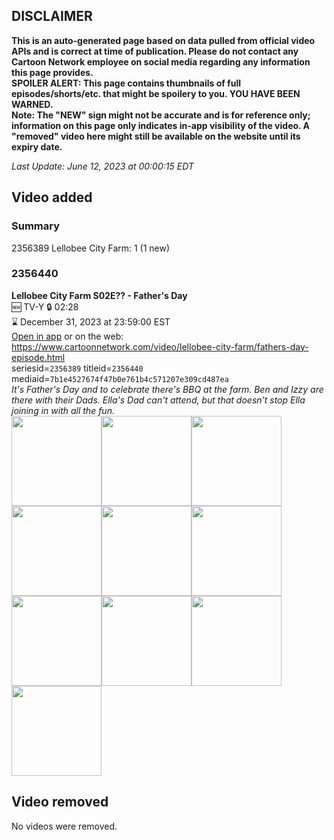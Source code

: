 ## DISCLAIMER
**This is an auto-generated page based on data pulled from official video APIs and is correct at time of publication. Please do not contact any Cartoon Network employee on social media regarding any information this page provides.**  
**SPOILER ALERT: This page contains thumbnails of full episodes/shorts/etc. that might be spoilery to you. YOU HAVE BEEN WARNED.**  
**Note: The "NEW" sign might not be accurate and is for reference only; information on this page only indicates in-app visibility of the video. A "removed" video here might still be available on the website until its expiry date.**  

_Last Update: June 12, 2023 at 00:00:15 EDT_
## Video added
### Summary
2356389 Lellobee City Farm: 1 (1 new)  
### 2356440
**Lellobee City Farm S02E?? - Father's Day**  
🆕 TV-Y 🔒 02:28  
⌛ December 31, 2023 at 23:59:00 EST  
[Open in app](https://cnvideo.sercomkc.org/redirector.html?type=cnapp&seriesid=1000000000093702&titleid=2356440&mediaid=7b1e4527674f47b0e761b4c571207e309cd487ea) or on the web: https://www.cartoonnetwork.com/video/lellobee-city-farm/fathers-day-episode.html  
seriesid=`2356389` titleid=`2356440` mediaid=`7b1e4527674f47b0e761b4c571207e309cd487ea`  
_It's Father's Day and to celebrate there's BBQ at the farm. Ben and Izzy are there with their Dads. Ella's Dad can't attend, but that doesn't stop Ella joining in with all the fun._  
<a href="https://s3.amazonaws.com/cartoonorchestrator/2356440_001_1280x720.jpg"><img src="https://s3.amazonaws.com/cartoonorchestrator/2356440_001_640x360.jpg" height="144px" /></a><a href="https://s3.amazonaws.com/cartoonorchestrator/2356440_002_1280x720.jpg"><img src="https://s3.amazonaws.com/cartoonorchestrator/2356440_002_640x360.jpg" height="144px" /></a><a href="https://s3.amazonaws.com/cartoonorchestrator/2356440_003_1280x720.jpg"><img src="https://s3.amazonaws.com/cartoonorchestrator/2356440_003_640x360.jpg" height="144px" /></a><a href="https://s3.amazonaws.com/cartoonorchestrator/2356440_004_1280x720.jpg"><img src="https://s3.amazonaws.com/cartoonorchestrator/2356440_004_640x360.jpg" height="144px" /></a><a href="https://s3.amazonaws.com/cartoonorchestrator/2356440_005_1280x720.jpg"><img src="https://s3.amazonaws.com/cartoonorchestrator/2356440_005_640x360.jpg" height="144px" /></a><a href="https://s3.amazonaws.com/cartoonorchestrator/2356440_006_1280x720.jpg"><img src="https://s3.amazonaws.com/cartoonorchestrator/2356440_006_640x360.jpg" height="144px" /></a><a href="https://s3.amazonaws.com/cartoonorchestrator/2356440_007_1280x720.jpg"><img src="https://s3.amazonaws.com/cartoonorchestrator/2356440_007_640x360.jpg" height="144px" /></a><a href="https://s3.amazonaws.com/cartoonorchestrator/2356440_008_1280x720.jpg"><img src="https://s3.amazonaws.com/cartoonorchestrator/2356440_008_640x360.jpg" height="144px" /></a><a href="https://s3.amazonaws.com/cartoonorchestrator/2356440_009_1280x720.jpg"><img src="https://s3.amazonaws.com/cartoonorchestrator/2356440_009_640x360.jpg" height="144px" /></a><a href="https://s3.amazonaws.com/cartoonorchestrator/2356440_010_1280x720.jpg"><img src="https://s3.amazonaws.com/cartoonorchestrator/2356440_010_640x360.jpg" height="144px" /></a>
## Video removed
No videos were removed.  
